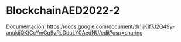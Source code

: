 # BlockchainAED2022-2

Documentación:
https://docs.google.com/document/d/1jjKIf7J2G49y-anukijQXtCcYmGg9vRcDduLY0AedNU/edit?usp=sharing
